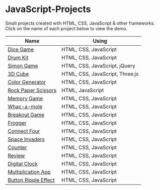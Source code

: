 # JavaScript-Projects
Small projects created with HTML, CSS, JavaScript & other frameworks. Click on the name of each project below to view the demo.

|Name| Using |
|---|---|
|  [Dice Game](https://kooroshoo.github.io/JavaScript-Projects/Dice%20Game/index.html) | HTML, CSS, JavaScript |
|  [Drum Kit](https://kooroshoo.github.io/JavaScript-Projects/Drum%20Kit/index.html) | HTML, CSS, JavaScript |
|  [Simon Game](https://kooroshoo.github.io/JavaScript-Projects/Simon%20Game/index.html) | HTML, CSS, JavaScript, jQuery |
|  [3D Cube](https://kooroshoo.github.io/JavaScript-Projects/3D%20Cube/index.html) | HTML, CSS, JavaScript, Three.js |
|  [Color Generator](https://kooroshoo.github.io/JavaScript-Projects/Color%20Generator/index.html) | HTML, CSS, JavaScript |
|  [Rock Paper Scissors](https://kooroshoo.github.io/JavaScript-Projects/Rock%20Paper%20Scissors/index.html) | HTML, JavaScript |
|  [Memory Game](https://kooroshoo.github.io/JavaScript-Projects/Memory%20Game/index.html) | HTML, CSS, JavaScript |
|  [Whac-a-mole](https://kooroshoo.github.io/JavaScript-Projects/Whac-a-mole/index.html) | HTML, CSS, JavaScript |
|  [Breakout Game](https://kooroshoo.github.io/JavaScript-Projects/Breakout%20Game/index.html) | HTML, CSS, JavaScript |
|  [Frogger](https://kooroshoo.github.io/JavaScript-Projects/Frogger/index.html) | HTML, CSS, JavaScript |
|  [Connect Four](https://kooroshoo.github.io/JavaScript-Projects/Connect%20Four/index.html) | HTML, CSS, JavaScript |
|  [Space Invaders](https://kooroshoo.github.io/JavaScript-Projects/Space%20Invaders/index.html) | HTML, CSS, JavaScript |
|  [Counter](https://kooroshoo.github.io/JavaScript-Projects/Counter/index.html) | HTML, CSS, JavaScript |
|  [Review](https://kooroshoo.github.io/JavaScript-Projects/Review%20Project/index.html) | HTML, CSS, JavaScript |
|  [Digital Clock](https://kooroshoo.github.io/JavaScript-Projects/Digital%20Clock/index.html) | HTML, CSS, JavaScript |
|  [Multiplication App](https://kooroshoo.github.io/JavaScript-Projects/Multiplication%20App/index.html) | HTML, CSS, JavaScript |
|  [Button Ripple Effect](https://kooroshoo.github.io/JavaScript-Projects/Button%20Ripple%20Effect/index.html) | HTML, CSS, JavaScript |
